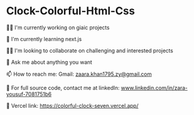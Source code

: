 # Clock-Colorful-Html-Css

👩‍💻 I'm currently working on giaic projects

🧠 I'm currently learning next.js

👯‍♀️ I'm looking to collaborate on challenging and interested projects

💬 Ask me about anything you want

📫 How to reach me: Gmail: zaara.khan1795.zy@gmail.com

📄 For full source code, contact me at linkedIn: www.linkedin.com/in/zara-yousuf-7081751b6

🔗 Vercel link: https://colorful-clock-seven.vercel.app/
